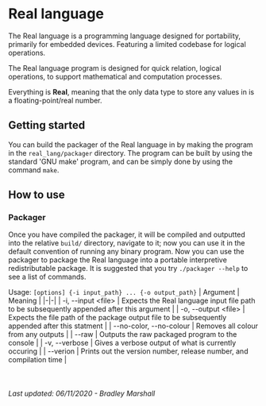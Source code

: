 # Real language
The Real language is a programming language designed for portability, primarily for embedded devices. Featuring a limited codebase for logical operations.

The Real language program is designed for quick relation, logical operations, to support mathematical and computation processes.

Everything is **Real**, meaning that the only data type to store any values in is a floating-point/real number.

## Getting started
You can build the packager of the Real language in by making the program in the `real_lang/packager` directory. The program can be built by using the standard 'GNU make' program, and can be simply done by using the command `make`.

## How to use
### Packager
Once you have compiled the packager, it will be compiled and outputted into the relative `build/` directory, navigate to it; now you can use it in the default convention of running any binary program. Now you can use the packager to package the Real language into a portable interpretive redistributable package. It is suggested that you try `./packager --help` to see a list of commands.

Usage: `[options] {-i input_path} ... {-o output_path}`
| Argument | Meaning |
|-|-|
| -i, <nobr>--input</nobr> &lt;file&gt; | Expects the Real language input file path to be subsequently appended after this argument |
| -o, <nobr>--output</nobr> &lt;file&gt; | Expects the file path of the package output file to be subsequently appended after this statment |
| <nobr>--no-color</nobr>, <nobr>--no-colour</nobr> | Removes all colour from any outputs |
| <nobr>--raw</nobr> | Outputs the raw packaged program to the console |
| -v, <nobr>--verbose</nobr> | Gives a verbose output of what is currently occuring |
| <nobr>--verion</nobr> | Prints out the version number, release number, and compilation time |

<br>

###### Last updated: 06/11/2020 - Bradley Marshall